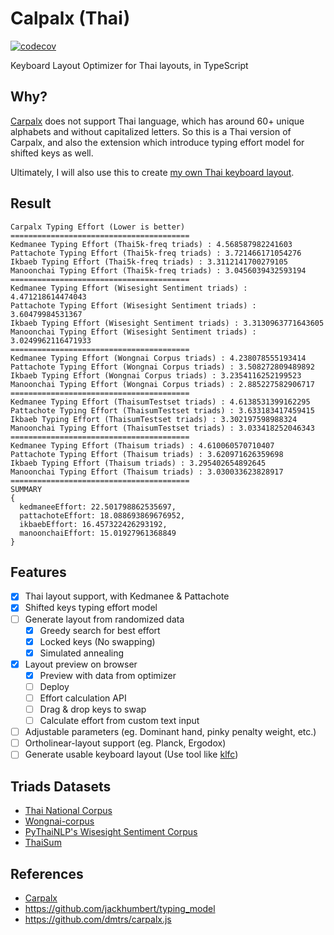 # Calpalx (Thai)

[![codecov](https://codecov.io/gh/narze/carpalx-th/branch/main/graph/badge.svg?token=0Y35AhUbcg)](https://codecov.io/gh/narze/carpalx-th)

Keyboard Layout Optimizer for Thai layouts, in TypeScript

## Why?

[Carpalx](http://mkweb.bcgsc.ca/carpalx) does not support Thai language, which has around 60+ unique alphabets and without capitalized letters.
So this is a Thai version of Carpalx, and also the extension which introduce typing effort model for shifted keys as well.

Ultimately, I will also use this to create [my own Thai keyboard layout](https://github.com/narze/manoonchai).

## Result

```plaintext
Carpalx Typing Effort (Lower is better)
========================================
Kedmanee Typing Effort (Thai5k-freq triads) : 4.568587982241603
Pattachote Typing Effort (Thai5k-freq triads) : 3.721466171054276
Ikbaeb Typing Effort (Thai5k-freq triads) : 3.3112141700279105
Manoonchai Typing Effort (Thai5k-freq triads) : 3.0456039432593194
========================================
Kedmanee Typing Effort (Wisesight Sentiment triads) : 4.471218614474043
Pattachote Typing Effort (Wisesight Sentiment triads) : 3.60479984531367
Ikbaeb Typing Effort (Wisesight Sentiment triads) : 3.3130963771643605
Manoonchai Typing Effort (Wisesight Sentiment triads) : 3.0249962116471933
========================================
Kedmanee Typing Effort (Wongnai Corpus triads) : 4.238078555193414
Pattachote Typing Effort (Wongnai Corpus triads) : 3.508272809489892
Ikbaeb Typing Effort (Wongnai Corpus triads) : 3.2354116252199523
Manoonchai Typing Effort (Wongnai Corpus triads) : 2.885227582906717
========================================
Kedmanee Typing Effort (ThaisumTestset triads) : 4.6138531399162295
Pattachote Typing Effort (ThaisumTestset triads) : 3.633183417459415
Ikbaeb Typing Effort (ThaisumTestset triads) : 3.302197598988324
Manoonchai Typing Effort (ThaisumTestset triads) : 3.033418252046343
========================================
Kedmanee Typing Effort (Thaisum triads) : 4.610060570710407
Pattachote Typing Effort (Thaisum triads) : 3.620971626359698
Ikbaeb Typing Effort (Thaisum triads) : 3.295402654892645
Manoonchai Typing Effort (Thaisum triads) : 3.030033623828917
========================================
SUMMARY
{
  kedmaneeEffort: 22.501798862535697,
  pattachoteEffort: 18.088693869676952,
  ikbaebEffort: 16.457322426293192,
  manoonchaiEffort: 15.01927961368849
}
```

## Features

- [x] Thai layout support, with Kedmanee & Pattachote
- [x] Shifted keys typing effort model
- [ ] Generate layout from randomized data
  - [x] Greedy search for best effort
  - [x] Locked keys (No swapping)
  - [x] Simulated annealing
- [x] Layout preview on browser
  - [x] Preview with data from optimizer
  - [ ] Deploy
  - [ ] Effort calculation API
  - [ ] Drag & drop keys to swap
  - [ ] Calculate effort from custom text input
- [ ] Adjustable parameters (eg. Dominant hand, pinky penalty weight, etc.)
- [ ] Ortholinear-layout support (eg. Planck, Ergodox)
- [ ] Generate usable keyboard layout (Use tool like [klfc](https://github.com/39aldo39/klfc))

## Triads Datasets

- [Thai National Corpus](http://www.arts.chula.ac.th/ling/tnc/searchtnc/)
- [Wongnai-corpus](https://github.com/wongnai/wongnai-corpus)
- [PyThaiNLP's Wisesight Sentiment Corpus](https://github.com/PyThaiNLP/wisesight-sentiment)
- [ThaiSum](https://github.com/nakhunchumpolsathien/ThaiSum)

## References

- [Carpalx](http://mkweb.bcgsc.ca/carpalx)
- <https://github.com/jackhumbert/typing_model>
- <https://github.com/dmtrs/carpalx.js>
